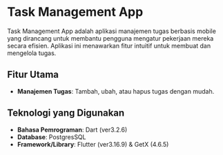 # Task Management App

Task Management App adalah aplikasi manajemen tugas berbasis mobile yang dirancang untuk membantu pengguna mengatur pekerjaan mereka secara efisien. Aplikasi ini menawarkan fitur intuitif untuk membuat dan mengelola tugas.

## Fitur Utama

- **Manajemen Tugas**: Tambah, ubah, atau hapus tugas dengan mudah.

## Teknologi yang Digunakan

- **Bahasa Pemrograman**: Dart (ver3.2.6)
- **Database**: PostgresSQL
- **Framework/Library**: Flutter (ver3.16.9) & GetX (4.6.5)
